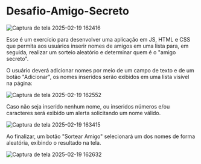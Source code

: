 # Desafio-Amigo-Secreto #
![Captura de tela 2025-02-19 162416](https://github.com/user-attachments/assets/5d9efe06-4463-462a-87ad-7a2ad52ef413)

Esse é um exercício para desenvolver  uma aplicação em JS, HTML e CSS que permita aos usuários inserir nomes de amigos em uma lista para, em seguida, realizar um sorteio aleatório e determinar quem é o "amigo secreto".

O usuário deverá adicionar nomes por meio de um campo de texto e de um botão "Adicionar", os nomes inseridos serão exibidos em uma lista visível na página:


![Captura de tela 2025-02-19 162552](https://github.com/user-attachments/assets/b1c0694a-121e-43ea-8389-78aaaad335db)

Caso não seja inserido nenhum nome, ou inseridos números e/ou caracteres será exibido um alerta solicitando um nome válido.


![Captura de tela 2025-02-19 163415](https://github.com/user-attachments/assets/b252e438-eda1-4304-b8b7-af498e956b61)


Ao finalizar, um botão "Sortear Amigo" selecionará um dos nomes de forma aleatória, exibindo o resultado na tela.

![Captura de tela 2025-02-19 162632](https://github.com/user-attachments/assets/ce8c8e60-bcbd-401c-9172-062225fba5fc)

